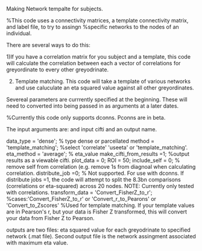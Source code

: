 Making Network tempalte for subjects.

%This code uses a connectivity matrices, a template connectivity matrix, and label file, to try to assingn
%specific networks to the nodes of an individual.

There are several ways to do this:

1)If you have a correlation matrix for you subject and a template, this code will calculate the correlation between each a vector of correlations for greyordinate to every other greyodrinate.

2) Template matching.  This code will take a template of various networks and use caluculate an eta squared value against all other greyordinates.



Severeal parameters are currrently specified at the beginning.  These will need to converted into being passed in as arguments at a later dates. 

%Currently this code only supports dconns.  Pconns are in beta.

The input arguments are: and input cifti and an output name.

data_type = 'dense'; % type dense or parcellated
method = 'template_matching'; %select 'correlate' 'useeta' or 'template_matching'.
eta_method = 'average'; % eta_value
make_cifti_from_results =1; %output results as a viewable cifti.
plot_data = 0; ROI = 50;
include_self = 0; % remove self from correlation (e.g. remove 1s from diagnoal when calculating correlation.
distribute_job =0; % Not supported. For use with dconns.  If distribute jobs =1, the code will attempt to split the 8.3bn comparisons (correlations or eta-squared) across 20 nodes. NOTE: Currently only tested with correlations.
transform_data = 'Convert_FisherZ_to_r'; %cases:'Convert_FisherZ_to_r' or 'Convert_r_to_Pearons' or 'Convert_to_Zscores' %Used for template matching.  If your template values are in Pearson's r, but your data is Fisher Z transformed, this will convert your data from Fisher Z to Pearson. 

outputs are two files: 
eta squared value for each greyodrinate to specified network (.mat file).
Second output file is the network assingment associated with maximum eta value.

